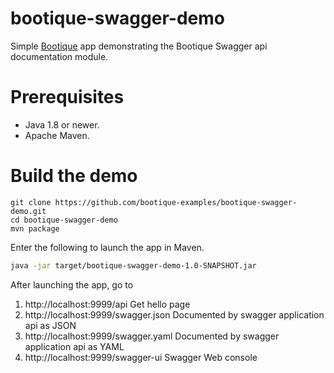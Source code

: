 # bootique-swagger-demo

Simple [Bootique](http://bootique.io) app demonstrating the Bootique Swagger api documentation module.

# Prerequisites
* Java 1.8 or newer.
* Apache Maven.

# Build the demo

```
git clone https://github.com/bootique-examples/bootique-swagger-demo.git
cd bootique-swagger-demo
mvn package
```
Enter the following to launch the app in Maven.

```bash
java -jar target/bootique-swagger-demo-1.0-SNAPSHOT.jar
```

After launching the app, go to

1. http://localhost:9999/api Get hello page
2. http://localhost:9999/swagger.json Documented by swagger application api as JSON
3. http://localhost:9999/swagger.yaml Documented by swagger application api as YAML
3. http://localhost:9999/swagger-ui Swagger Web console



